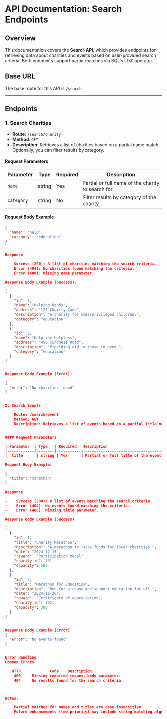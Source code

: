 # API Documentation: Search Endpoints

## Overview

This documentation covers the **Search API**, which provides endpoints for retrieving data about charities and events based on user-provided search criteria. Both endpoints support partial matches via SQL's `LIKE` operator.

## Base URL

The base route for this API is `/search`.

---

## Endpoints

### 1. **Search Charities**
- **Route**: `/search/charity`
- **Method**: `GET`
- **Description**: Retrieves a list of charities based on a partial name match. Optionally, you can filter results by category.

#### Request Parameters
| Parameter  | Type   | Required | Description                                |
|------------|--------|----------|--------------------------------------------|
| `name`     | string | Yes      | Partial or full name of the charity to search for. |
| `category` | string | No       | Filter results by category of the charity. |

#### Request Body Example
```json
{
  "name": "help",
  "category": "education"
}


Response

    Success (200): A list of charities matching the search criteria.
    Error (404): No charities found matching the criteria.
    Error (400): Missing name parameter.

Response Body Example (Success):

[
  {
    "id": 1,
    "name": "Helping Hands",
    "address": "123 Charity Lane",
    "description": "A charity for underprivileged children.",
    "category": "education"
  },
  {
    "id": 2,
    "name": "Help the Helpless",
    "address": "456 Kindness Road",
    "description": "Providing aid to those in need.",
    "category": "education"
  }
]


Response Body Example (Error):

{
  "error": "No charities found"
}


2. Search Events

    Route: /search/event
    Method: GET
    Description: Retrieves a list of events based on a partial title match.


#### Request Parameters

| Parameter  | Type   | Required | Description                                |
|------------|--------|----------|--------------------------------------------|
| `title`     | string | Yes      | Partial or full title of the event to search for. |

Request Body Example:

{
  "title": "marathon"
}

Response

-    Success (200): A list of events matching the search criteria.
-    Error (404): No events found matching the criteria.
-    Error (400): Missing title parameter.

Response Body Example (Success)

[
  {
    "id": 1,
    "title": "Charity Marathon",
    "description": "A marathon to raise funds for local charities.",
    "date": "2024-12-15",
    "reward": "Participation medal",
    "charity_id": 101,
    "capacity": 500
  },
  {
    "id": 2,
    "title": "Marathon for Education",
    "description": "Run for a cause and support education for all.",
    "date": "2024-11-20",
    "reward": "Certificate of appreciation",
    "charity_id": 102,
    "capacity": 300
  }
]


Response Body Example (Error)
{
  "error": "No events found"
}


Error Handling
Common Errors

   HTTP             Code	Description
    400	    Missing required request body parameter.
    404	    No results found for the search criteria.



Notes:

    Partial matches for names and titles are case-insensitive.
    Future enhancements (low priority) may include string-matching algorithms to rank results by relevance.